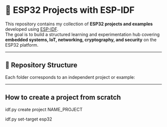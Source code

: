 # 🚀 ESP32 Projects with ESP-IDF

This repository contains my collection of **ESP32 projects and examples** developed using [ESP-IDF](https://github.com/espressif/esp-idf).  
The goal is to build a structured learning and experimentation hub covering **embedded systems, IoT, networking, cryptography, and security** on the ESP32 platform.  

---

## 📂 Repository Structure

Each folder corresponds to an independent project or example:

---
## How to create a project from scratch
idf.py create project NAME_PROJECT

idf.py set-target esp32
